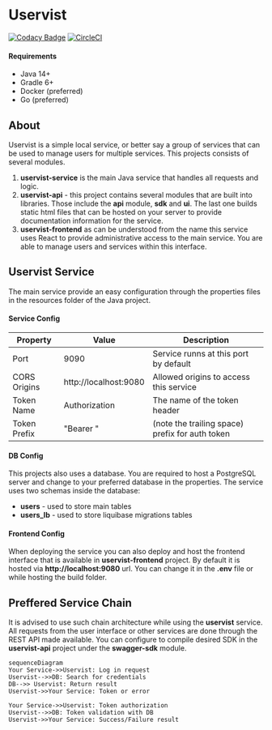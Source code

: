 # Uservist

[![Codacy Badge](https://app.codacy.com/project/badge/Grade/8ec750b312cc44cc8fa1a91c9f6c8acd)](https://www.codacy.com/manual/benovskym/uservist/dashboard?utm_source=github.com&amp;utm_medium=referral&amp;utm_content=MarkusBansky/uservist&amp;utm_campaign=Badge_Grade)
[![CircleCI](https://circleci.com/gh/circleci/uservist.svg?style=svg)](https://circleci.com/gh/circleci/uservist)

#### Requirements

- Java 14+
- Gradle 6+
- Docker (preferred)
- Go (preferred)

## About

Uservist is a simple local service, or better say a group of services that can be used to manage users for multiple services.
This projects consists of several modules.

1. **uservist-service** is the main Java service that handles all requests and logic.
2. **uservist-api** - this project contains several modules that are built into libraries. Those include the **api** module, **sdk** and **ui**. The last one builds static html files that can be hosted on your server to provide documentation information for the service.
3. **uservist-frontend** as can be understood from the name this service uses React to provide administrative access to the main service. You are able to manage users and services within this interface. 


## Uservist Service

The main service provide an easy configuration through the properties files in the resources folder of the Java project.

#### Service Config
| Property | Value | Description |
|--|--|--|
| Port | 9090 | Service runns at this port by default |
| CORS Origins | http://localhost:9080 | Allowed origins to access this service |
| Token Name | Authorization | The name of the token header |
| Token Prefix | "Bearer " | (note the trailing space) prefix for auth token |

#### DB Config
This projects also uses a database. You are required to host a PostgreSQL server and change to your preferred database in the properties.
The service uses two schemas inside the database:

-  **users** - used to store main tables
-  **users_lb** - used to store liquibase migrations tables

#### Frontend Config
When deploying the service you can also deploy and host the frontend interface that is available in **uservist-frontend** project. By default it is hosted via **http://localhost:9080** url. You can change it in the **.env** file or while hosting the build folder.


## Preffered Service Chain

It is advised to use such chain architecture while using the **uservist** service.
All requests from the user interface or other services are done through the REST API made available. You can configure to compile desired SDK in the **uservist-api** project under the **swagger-sdk** module.

```mermaid
sequenceDiagram
Your Service->>Uservist: Log in request
Uservist-->>DB: Search for credentials
DB-->> Uservist: Return result
Uservist->>Your Service: Token or error

Your Service->>Uservist: Token authorization
Uservist-->>DB: Token validation with DB
Uservist->>Your Service: Success/Failure result
```
